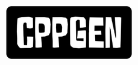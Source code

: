 <img src="https://raw.githubusercontent.com/mall1/cppgen/main/docs/logo.svg?sanitize=true" alt="CppGen Logo" style="max-width: 100%;" height="140">